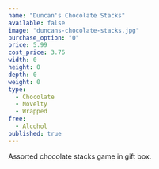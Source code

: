 ```yaml
---
name: "Duncan's Chocolate Stacks"
available: false
image: "duncans-chocolate-stacks.jpg"
purchase_option: "0"
price: 5.99
cost_price: 3.76
width: 0
height: 0
depth: 0
weight: 0
type: 
  - Chocolate
  - Novelty
  - Wrapped
free: 
  - Alcohol
published: true
---
```

Assorted chocolate stacks game in gift box.